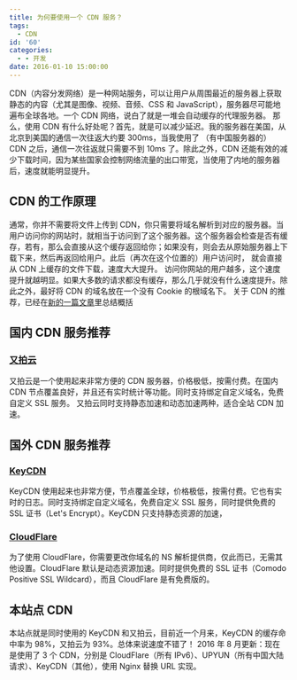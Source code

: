 ```yaml
---
title: 为何要使用一个 CDN 服务？
tags:
  - CDN
id: '60'
categories:
  - - 开发
date: 2016-01-10 15:00:00
---
```


CDN（内容分发网络）是一种网站服务，可以让用户从周围最近的服务器上获取静态的内容（尤其是图像、视频、音频、CSS 和 JavaScript），服务器尽可能地遍布全球各地。一个 CDN 网络，说白了就是一堆会自动缓存的代理服务器。 那么，使用 CDN 有什么好处呢？首先，就是可以减少<!-- more -->延迟。我的服务器在美国，从北京到美国的通信一次往返大约要 300ms，当我使用了 （有中国服务器的）CDN 之后，通信一次往返就只需要不到 10ms 了。除此之外，CDN 还能有效的减少下载时间，因为某些国家会控制网络流量的出口带宽，当使用了内地的服务器后，速度就能明显提升。

## CDN 的工作原理

通常，你并不需要将文件上传到 CDN，你只需要将域名解析到对应的服务器。当用户访问你的网站时，就相当于访问到了这个服务器。这个服务器会检查是否有缓存，若有，那么会直接从这个缓存返回给你；如果没有，则会去从原始服务器上下载下来，然后再返回给用户。此后（再次在这个位置的）用户访问时， 就会直接从 CDN 上缓存的文件下载，速度大大提升。 访问你网站的用户越多，这个速度提升就越明显。如果大多数的请求都没有缓存，那么几乎就没有什么速度提升。除此之外，最好将 CDN 的域名放在一个没有 Cookie 的根域名下。 关于 CDN 的推荐，已经在[新的一篇文章](https://guozeyu.com/2017/01/wordpress-full-site-cdn/)里总结概括

## 国内 CDN 服务推荐

### [又拍云](https://www.upyun.com/)

又拍云是一个使用起来非常方便的 CDN 服务器，价格极低，按需付费。在国内 CDN 节点覆盖良好，并且还有实时统计等功能。同时支持绑定自定义域名，免费自定义 SSL 服务。 又拍云同时支持静态加速和动态加速两种，适合全站 CDN 加速。

## 国外 CDN 服务推荐

### [KeyCDN](https://www.keycdn.com/?a=7126)

KeyCDN 使用起来也非常方便，节点覆盖全球，价格极低，按需付费。它也有实时的日志。同时支持绑定自定义域名，免费自定义 SSL 服务，同时提供免费的 SSL 证书（Let's Encrypt）。KeyCDN 只支持静态资源的加速，

### [CloudFlare](https://www.cloudflare.com/)

为了使用 CloudFlare，你需要更改你域名的 NS 解析提供商，仅此而已，无需其他设置。CloudFlare 默认是动态资源加速。同时提供免费的 SSL 证书（Comodo Positive SSL Wildcard），而且 CloudFlare 是有免费版的。

## 本站点 CDN

本站点就是同时使用的 KeyCDN 和又拍云，目前近一个月来，KeyCDN 的缓存命中率为 98%，又拍云为 93%。总体来说速度不错了！ 2016 年 8 月更新：现在是使用了 3 个 CDN，分别是 CloudFlare（所有 IPv6）、UPYUN（所有中国大陆请求）、KeyCDN（其他），使用 Nginx 替换 URL 实现。
